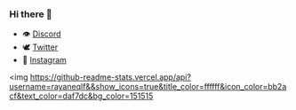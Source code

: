 ### Hi there 👋


- 👁 [Discord](https://discord.gg/zep)
- 🕊 [Twitter](https://twitter.com/rayaneuh212)
- 📸 [Instagram](https://instagram.com/rayanee.detp)

<img https://github-readme-stats.vercel.app/api?username=rayaneqlf&&show_icons=true&title_color=ffffff&icon_color=bb2acf&text_color=daf7dc&bg_color=151515
